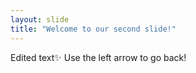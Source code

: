 ```yaml
---
layout: slide
title: "Welcome to our second slide!"
---
```

Edited text✨
Use the left arrow to go back!
